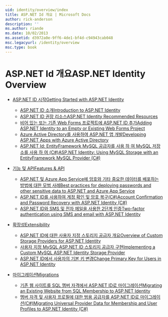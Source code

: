 ```yaml
---
uid: identity/overview/index
title: ASP.NET Id 개요 | Microsoft Docs
author: rick-anderson
description: ''
ms.author: riande
ms.date: 10/02/2013
ms.assetid: d3972a0e-9ff6-4de1-bf4d-c94943cab048
msc.legacyurl: /identity/overview
msc.type: book
---
```

<a name="aspnet-identity-overview"></a><span data-ttu-id="ad419-102">ASP.NET Id 개요</span><span class="sxs-lookup"><span data-stu-id="ad419-102">ASP.NET Identity Overview</span></span>
====================
- [<span data-ttu-id="ad419-103">ASP.NET ID 시작</span><span class="sxs-lookup"><span data-stu-id="ad419-103">Getting Started with ASP.NET Identity</span></span>](getting-started/index.md)

    - [<span data-ttu-id="ad419-104">ASP.NET ID 소개</span><span class="sxs-lookup"><span data-stu-id="ad419-104">Introduction to ASP.NET Identity</span></span>](getting-started/introduction-to-aspnet-identity.md)
    - [<span data-ttu-id="ad419-105">ASP.NET ID 권장 리소스</span><span class="sxs-lookup"><span data-stu-id="ad419-105">ASP.NET Identity Recommended Resources</span></span>](getting-started/aspnet-identity-recommended-resources.md)
    - [<span data-ttu-id="ad419-106">비어 있는 또는 기존 Web Forms 프로젝트에 ASP.NET ID 추가</span><span class="sxs-lookup"><span data-stu-id="ad419-106">Adding ASP.NET Identity to an Empty or Existing Web Forms Project</span></span>](getting-started/adding-aspnet-identity-to-an-empty-or-existing-web-forms-project.md)
    - [<span data-ttu-id="ad419-107">Azure Active Directory를 사용하여 ASP.NET 앱 개발</span><span class="sxs-lookup"><span data-stu-id="ad419-107">Developing ASP.NET Apps with Azure Active Directory</span></span>](getting-started/developing-aspnet-apps-with-windows-azure-active-directory.md)
    - [<span data-ttu-id="ad419-108">ASP.NET Id: EntityFramework MySQL 공급자를 사용 하 여 MySQL 저장소를 사용 하 여 (C#)</span><span class="sxs-lookup"><span data-stu-id="ad419-108">ASP.NET Identity: Using MySQL Storage with an EntityFramework MySQL Provider (C#)</span></span>](getting-started/aspnet-identity-using-mysql-storage-with-an-entityframework-mysql-provider.md)
- [<span data-ttu-id="ad419-109">기능 및 API</span><span class="sxs-lookup"><span data-stu-id="ad419-109">Features & API</span></span>](features-api/index.md)

    - [<span data-ttu-id="ad419-110">ASP.NET 및 Azure App Service에 암호와 기타 중요한 데이터를 배포하는 방법에 대한 모범 사례</span><span class="sxs-lookup"><span data-stu-id="ad419-110">Best practices for deploying passwords and other sensitive data to ASP.NET and Azure App Service</span></span>](features-api/best-practices-for-deploying-passwords-and-other-sensitive-data-to-aspnet-and-azure.md)
    - [<span data-ttu-id="ad419-111">ASP.NET ID를 사용하여 계정 확인 및 암호 복구(C#)</span><span class="sxs-lookup"><span data-stu-id="ad419-111">Account Confirmation and Password Recovery with ASP.NET Identity (C#)</span></span>](features-api/account-confirmation-and-password-recovery-with-aspnet-identity.md)
    - [<span data-ttu-id="ad419-112">ASP.NET ID와 SMS 및 전자 메일을 사용한 2단계 인증</span><span class="sxs-lookup"><span data-stu-id="ad419-112">Two-factor authentication using SMS and email with ASP.NET Identity</span></span>](features-api/two-factor-authentication-using-sms-and-email-with-aspnet-identity.md)
- [<span data-ttu-id="ad419-113">확장성</span><span class="sxs-lookup"><span data-stu-id="ad419-113">Extensibility</span></span>](extensibility/index.md)

    - [<span data-ttu-id="ad419-114">ASP.NET ID에 대한 사용자 지정 스토리지 공급자 개요</span><span class="sxs-lookup"><span data-stu-id="ad419-114">Overview of Custom Storage Providers for ASP.NET Identity</span></span>](extensibility/overview-of-custom-storage-providers-for-aspnet-identity.md)
    - [<span data-ttu-id="ad419-115">사용자 지정 MySQL ASP.NET ID 스토리지 공급자 구현</span><span class="sxs-lookup"><span data-stu-id="ad419-115">Implementing a Custom MySQL ASP.NET Identity Storage Provider</span></span>](extensibility/implementing-a-custom-mysql-aspnet-identity-storage-provider.md)
    - [<span data-ttu-id="ad419-116">ASP.NET ID에서 사용자의 기본 키 변경</span><span class="sxs-lookup"><span data-stu-id="ad419-116">Change Primary Key for Users in ASP.NET Identity</span></span>](extensibility/change-primary-key-for-users-in-aspnet-identity.md)
- [<span data-ttu-id="ad419-117">마이그레이션</span><span class="sxs-lookup"><span data-stu-id="ad419-117">Migrations</span></span>](migrations/index.md)

    - [<span data-ttu-id="ad419-118">기존 웹 사이트를 SQL 멤버 자격에서 ASP.NET ID로 마이그레이션</span><span class="sxs-lookup"><span data-stu-id="ad419-118">Migrating an Existing Website from SQL Membership to ASP.NET Identity</span></span>](migrations/migrating-an-existing-website-from-sql-membership-to-aspnet-identity.md)
    - [<span data-ttu-id="ad419-119">멤버 자격 및 사용자 프로필에 대한 범용 공급자를 ASP.NET ID로 마이그레이션(C#)</span><span class="sxs-lookup"><span data-stu-id="ad419-119">Migrating Universal Provider Data for Membership and User Profiles to ASP.NET Identity (C#)</span></span>](migrations/migrating-universal-provider-data-for-membership-and-user-profiles-to-aspnet-identity.md)
